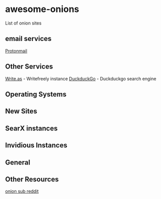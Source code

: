 # awesome-onions
List of onion sites


## email services

[Protonmail](http://protonirockerxow.onion/)
[](http://danielas3rtn54uwmofdo3x2bsdifr47huasnmbgqzfrec5ubupvtpid.onion/)

## Other Services
[Write.as](http://writeas7pm7rcdqg.onion) - Writefreely instance
[DuckduckGo]() - Duckduckgo search engine

## Operating Systems

## New Sites


## SearX instances


## Invidious Instances



## General




## Other Resources

[onion sub reddit](https://reddit.com/onion)

